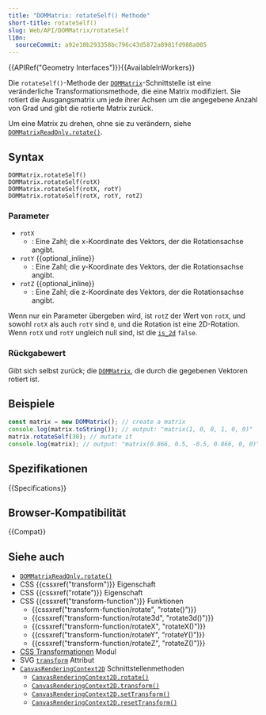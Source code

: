 ```yaml
---
title: "DOMMatrix: rotateSelf() Methode"
short-title: rotateSelf()
slug: Web/API/DOMMatrix/rotateSelf
l10n:
  sourceCommit: a92e10b293358bc796c43d5872a8981fd988a005
---
```


{{APIRef("Geometry Interfaces")}}{{AvailableInWorkers}}

Die `rotateSelf()`-Methode der [`DOMMatrix`](/de/docs/Web/API/DOMMatrix)-Schnittstelle ist eine veränderliche Transformationsmethode, die eine Matrix modifiziert. Sie rotiert die Ausgangsmatrix um jede ihrer Achsen um die angegebene Anzahl von Grad und gibt die rotierte Matrix zurück.

Um eine Matrix zu drehen, ohne sie zu verändern, siehe [`DOMMatrixReadOnly.rotate()`](/de/docs/Web/API/DOMMatrixReadOnly/rotate).

## Syntax

```js-nolint
DOMMatrix.rotateSelf()
DOMMatrix.rotateSelf(rotX)
DOMMatrix.rotateSelf(rotX, rotY)
DOMMatrix.rotateSelf(rotX, rotY, rotZ)
```

### Parameter

- `rotX`
  - : Eine Zahl; die x-Koordinate des Vektors, der die Rotationsachse angibt.
- `rotY` {{optional_inline}}
  - : Eine Zahl; die y-Koordinate des Vektors, der die Rotationsachse angibt.
- `rotZ` {{optional_inline}}
  - : Eine Zahl; die z-Koordinate des Vektors, der die Rotationsachse angibt.

Wenn nur ein Parameter übergeben wird, ist `rotZ` der Wert von `rotX`, und sowohl `rotX` als auch `rotY` sind `0`, und die Rotation ist eine 2D-Rotation. Wenn `rotX` und `rotY` ungleich null sind, ist die [`is_2d`](/de/docs/Web/API/DOMMatrix#is2d) `false`.

### Rückgabewert

Gibt sich selbst zurück; die [`DOMMatrix`](/de/docs/Web/API/DOMMatrix), die durch die gegebenen Vektoren rotiert ist.

## Beispiele

```js
const matrix = new DOMMatrix(); // create a matrix
console.log(matrix.toString()); // output: "matrix(1, 0, 0, 1, 0, 0)"
matrix.rotateSelf(30); // mutate it
console.log(matrix); // output: "matrix(0.866, 0.5, -0.5, 0.866, 0, 0)"
```

## Spezifikationen

{{Specifications}}

## Browser-Kompatibilität

{{Compat}}

## Siehe auch

- [`DOMMatrixReadOnly.rotate()`](/de/docs/Web/API/DOMMatrixReadOnly/rotate)
- CSS {{cssxref("transform")}} Eigenschaft
- CSS {{cssxref("rotate")}} Eigenschaft
- CSS {{cssxref("transform-function")}} Funktionen
  - {{cssxref("transform-function/rotate", "rotate()")}}
  - {{cssxref("transform-function/rotate3d", "rotate3d()")}}
  - {{cssxref("transform-function/rotateX", "rotateX()")}}
  - {{cssxref("transform-function/rotateY", "rotateY()")}}
  - {{cssxref("transform-function/rotateZ", "rotateZ()")}}
- [CSS Transformationen](/de/docs/Web/CSS/CSS_transforms) Modul
- SVG [`transform`](/de/docs/Web/SVG/Attribute/transform) Attribut
- [`CanvasRenderingContext2D`](/de/docs/Web/API/CanvasRenderingContext2D) Schnittstellenmethoden
  - [`CanvasRenderingContext2D.rotate()`](/de/docs/Web/API/CanvasRenderingContext2D/rotate)
  - [`CanvasRenderingContext2D.transform()`](/de/docs/Web/API/CanvasRenderingContext2D/transform)
  - [`CanvasRenderingContext2D.setTransform()`](/de/docs/Web/API/CanvasRenderingContext2D/setTransform)
  - [`CanvasRenderingContext2D.resetTransform()`](/de/docs/Web/API/CanvasRenderingContext2D/resetTransform)
